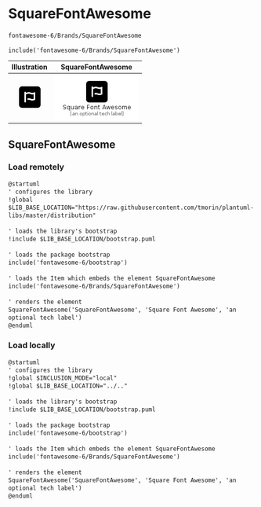 # SquareFontAwesome


```text
fontawesome-6/Brands/SquareFontAwesome
```

```text
include('fontawesome-6/Brands/SquareFontAwesome')
```



| Illustration | SquareFontAwesome |
| :---: | :---: |
| ![illustration for Illustration](../../fontawesome-6/Brands/SquareFontAwesome.png) | ![illustration for SquareFontAwesome](../../fontawesome-6/Brands/SquareFontAwesome.Local.png) |




## SquareFontAwesome

### Load remotely
```plantuml
@startuml
' configures the library
!global $LIB_BASE_LOCATION="https://raw.githubusercontent.com/tmorin/plantuml-libs/master/distribution"

' loads the library's bootstrap
!include $LIB_BASE_LOCATION/bootstrap.puml

' loads the package bootstrap
include('fontawesome-6/bootstrap')

' loads the Item which embeds the element SquareFontAwesome
include('fontawesome-6/Brands/SquareFontAwesome')

' renders the element
SquareFontAwesome('SquareFontAwesome', 'Square Font Awesome', 'an optional tech label')
@enduml
```

### Load locally
```plantuml
@startuml
' configures the library
!global $INCLUSION_MODE="local"
!global $LIB_BASE_LOCATION="../.."

' loads the library's bootstrap
!include $LIB_BASE_LOCATION/bootstrap.puml

' loads the package bootstrap
include('fontawesome-6/bootstrap')

' loads the Item which embeds the element SquareFontAwesome
include('fontawesome-6/Brands/SquareFontAwesome')

' renders the element
SquareFontAwesome('SquareFontAwesome', 'Square Font Awesome', 'an optional tech label')
@enduml
```

